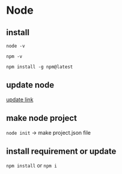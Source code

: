# Node

## install

`node -v`

`npm -v`

`npm install -g npm@latest`

## update node

[update link](https://nodejs.org/en/download/package-manager/)


## make node project

`node init` -> make project.json file

## install requirement or update

`npm install` or `npm i`

